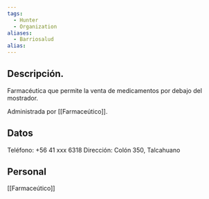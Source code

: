 ```yaml
---
tags:
  - Hunter
  - Organization
aliases:
  - Barriosalud
alias:
---
```

## Descripción.

Farmacéutica que permite la venta de medicamentos por debajo del mostrador.

Administrada por [[Farmaceútico]].

## Datos

Teléfono: +56 41 xxx 6318
Dirección: Colón 350, Talcahuano
## Personal

[[Farmaceútico]]